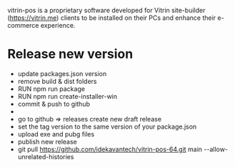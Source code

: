 vitrin-pos is a proprietary software developed for Vitrin site-builder (https://vitrin.me) clients to be installed on their PCs and enhance their e-commerce experience.

# Release new version

- update packages.json version
- remove build & dist folders
- RUN npm run package
- RUN npm run create-installer-win
- commit & push to github
- 
- go to github => releases create new draft release 
- set the tag version to the same version of your package.json
- upload exe and pubg files
- publish new release 
- git pull https://github.com/idekavantech/vitrin-pos-64.git main --allow-unrelated-histories